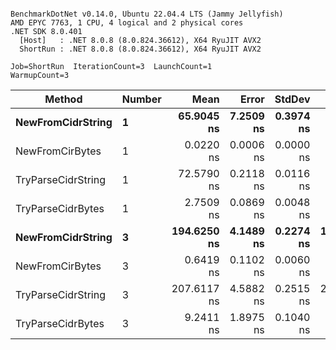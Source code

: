 ```

BenchmarkDotNet v0.14.0, Ubuntu 22.04.4 LTS (Jammy Jellyfish)
AMD EPYC 7763, 1 CPU, 4 logical and 2 physical cores
.NET SDK 8.0.401
  [Host]   : .NET 8.0.8 (8.0.824.36612), X64 RyuJIT AVX2
  ShortRun : .NET 8.0.8 (8.0.824.36612), X64 RyuJIT AVX2

Job=ShortRun  IterationCount=3  LaunchCount=1  
WarmupCount=3  

```
| Method             | Number | Mean        | Error     | StdDev    | Min         | Max         | Allocated |
|------------------- |------- |------------:|----------:|----------:|------------:|------------:|----------:|
| **NewFromCidrString**  | **1**      |  **65.9045 ns** | **7.2509 ns** | **0.3974 ns** |  **65.6322 ns** |  **66.3606 ns** |         **-** |
| NewFromCirBytes    | 1      |   0.0220 ns | 0.0006 ns | 0.0000 ns |   0.0219 ns |   0.0220 ns |         - |
| TryParseCidrString | 1      |  72.5790 ns | 0.2118 ns | 0.0116 ns |  72.5658 ns |  72.5876 ns |         - |
| TryParseCidrBytes  | 1      |   2.7509 ns | 0.0869 ns | 0.0048 ns |   2.7454 ns |   2.7537 ns |         - |
| **NewFromCidrString**  | **3**      | **194.6250 ns** | **4.1489 ns** | **0.2274 ns** | **194.4652 ns** | **194.8853 ns** |         **-** |
| NewFromCirBytes    | 3      |   0.6419 ns | 0.1102 ns | 0.0060 ns |   0.6382 ns |   0.6489 ns |         - |
| TryParseCidrString | 3      | 207.6117 ns | 4.5882 ns | 0.2515 ns | 207.3251 ns | 207.7955 ns |         - |
| TryParseCidrBytes  | 3      |   9.2411 ns | 1.8975 ns | 0.1040 ns |   9.1293 ns |   9.3351 ns |         - |
